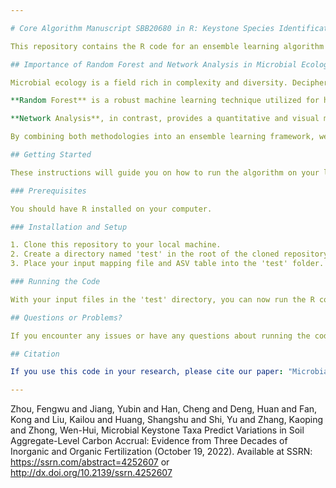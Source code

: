 ```yaml
---

# Core Algorithm Manuscript SBB20680 in R: Keystone Species Identification in Microbial Ecology

This repository contains the R code for an ensemble learning algorithm designed for the identification of keystone species in microbial ecology studies. The core algorithm integrates the benefits of Random Forest and Network Analysis methodologies.

## Importance of Random Forest and Network Analysis in Microbial Ecology

Microbial ecology is a field rich in complexity and diversity. Deciphering patterns and processes in microbial communities necessitates methods capable of managing vast quantities of data and extracting meaningful insights. Random Forest and Network Analysis methodologies are crucial in this context.

**Random Forest** is a robust machine learning technique utilized for handling intricate data structures. It is adept at dealing with a substantial number of predictor variables, even when complex interactions and non-linear relationships are present. This makes it particularly suitable for handling microbial ecology data.

**Network Analysis**, in contrast, provides a quantitative and visual method to investigate intricate relationships between different microbial species within an ecosystem. It can unveil community structures, interactions, and keystone species, all of which are crucial for understanding the ecological roles of microbes.

By combining both methodologies into an ensemble learning framework, we can take advantage of each method's strengths to build more accurate and robust models of microbial ecology. More importantly, this approach enhances our ability to identify and understand the role of keystone species in microbial communities.

## Getting Started

These instructions will guide you on how to run the algorithm on your local machine.

### Prerequisites

You should have R installed on your computer.

### Installation and Setup

1. Clone this repository to your local machine.
2. Create a directory named 'test' in the root of the cloned repository.
3. Place your input mapping file and ASV table into the 'test' folder.

### Running the Code

With your input files in the 'test' directory, you can now run the R code. Navigate to the directory containing the R script in a terminal and type `Rscript script_name.R` (replace "script_name.R" with the name of the script you want to run).

## Questions or Problems?

If you encounter any issues or have any questions about running the code, please email me at zhoufengwu@njnu.edu.cn.

## Citation

If you use this code in your research, please cite our paper: "Microbial Keystone Taxa Predict Variations in Soil Aggregate-Level Carbon Accrual: Evidence from Three Decades of Inorganic and Organic Fertilization" (details of the paper will be provided when available).

---
```

Zhou, Fengwu and Jiang, Yubin and Han, Cheng and Deng, Huan and Fan, Kong and Liu, Kailou and Huang, Shangshu and Shi, Yu and Zhang, Kaoping and Zhong, Wen-Hui, Microbial Keystone Taxa Predict Variations in Soil Aggregate-Level Carbon Accrual: Evidence from Three Decades of Inorganic and Organic Fertilization (October 19, 2022). Available at SSRN: https://ssrn.com/abstract=4252607 or http://dx.doi.org/10.2139/ssrn.4252607

